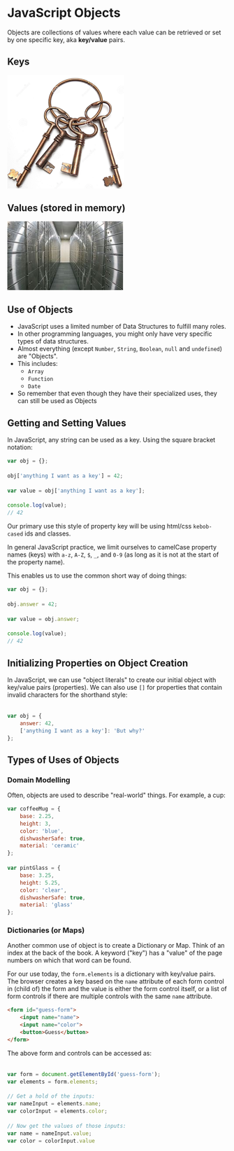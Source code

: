 # JavaScript Objects

Objects are collections of values where each value can be retrieved 
or set by one specific key, aka **key/value** pairs.

## Keys

![keys](keys.png)

## Values (stored in memory)

![values](vaults.jpg)

## Use of Objects

* JavaScript uses a limited number of Data Structures to fulfill many roles.
* In other programming languages, you might only have very specific types of
data structures. 
* Almost everything (except `Number`, `String`, `Boolean`, `null` and `undefined`)
are "Objects".
* This includes:
    * `Array`
    * `Function`
    * `Date`
* So remember that even though they have their specialized uses, they can still
be used as Objects

## Getting and Setting Values

In JavaScript, any string can be used as a key. Using the square bracket notation:

```js
var obj = {};

obj['anything I want as a key'] = 42;

var value = obj['anything I want as a key'];

console.log(value);
// 42

```

Our primary use this style of property key will be using html/css
`kebob-cased` ids and classes.

In general JavaScript practice, we limit ourselves to camelCase property names (keys) with `a-z`, `A-Z`, `$`, `_`, and `0-9` (as long as it is not at the start of the property name).

This enables us to use the common short way of doing things:

```js
var obj = {};

obj.answer = 42;

var value = obj.answer;

console.log(value);
// 42

```


## Initializing Properties on Object Creation

In JavaScript, we can use "object literals" to create our initial object with 
key/value pairs (properties). We can also use `[]` for properties that contain
invalid characters for the shorthand style:

```js

var obj = {
    answer: 42,
    ['anything I want as a key']: 'But why?'
};
```

## Types of Uses of Objects

### Domain Modelling

Often, objects are used to describe "real-world" things. For example, 
a cup:

```js
var coffeeMug = {
    base: 2.25,
    height: 3,
    color: 'blue',
    dishwasherSafe: true,
    material: 'ceramic'
};

var pintGlass = {
    base: 3.25,
    height: 5.25,
    color: 'clear',
    dishwasherSafe: true,
    material: 'glass'
};
```

### Dictionaries (or Maps)

Another common use of object is to create a Dictionary or Map. Think of an index
at the back of the book. A keyword ("key") has a "value" of the page numbers on which that word
can be found.

For our use today, the `form.elements` is a dictionary with key/value pairs. 
The browser creates a key based on the `name` attribute of each form control in (child of) the
form and the value is either the form control itself, or a list of form controls if there
are multiple controls with the same `name` attribute.

```html
<form id="guess-form">
    <input name="name">
    <input name="color">
    <button>Guess</button>
</form>
```

The above form and controls can be accessed as:

```js

var form = document.getElementById('guess-form');
var elements = form.elements;

// Get a hold of the inputs:
var nameInput = elements.name;
var colorInput = elements.color;

// Now get the values of those inputs:
var name = nameInput.value;
var color = colorInput.value

```
